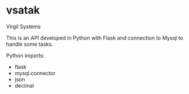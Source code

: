 # vsatak
Virgil Systems

This is an API developed in Python with Flask and connection to Mysql to handle some tasks.

Python imports:
 - flask
 - mysql.connector
 - json
 - decimal
 
 
